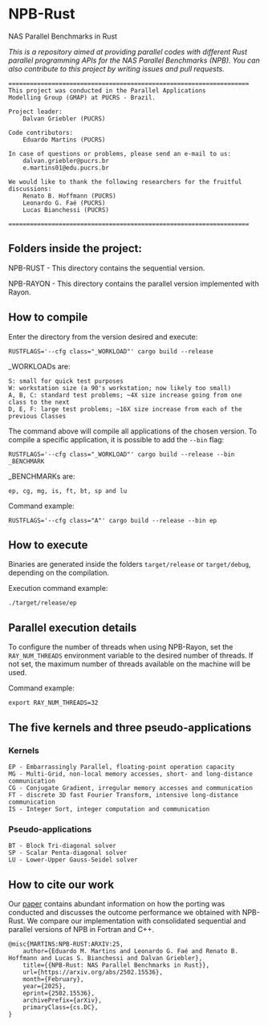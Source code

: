 # NPB-Rust
NAS Parallel Benchmarks in Rust 

*This is a repository aimed at providing parallel codes with different Rust parallel programming APIs for the NAS Parallel Benchmarks (NPB). You can also contribute to this project by writing issues and pull requests.*

	===================================================================
	This project was conducted in the Parallel Applications
	Modelling Group (GMAP) at PUCRS - Brazil.
	
	Project leader:
		Dalvan Griebler (PUCRS)
	
	Code contributors: 
		Eduardo Martins (PUCRS)
	
	In case of questions or problems, please send an e-mail to us:	
		dalvan.griebler@pucrs.br
  		e.martins01@edu.pucrs.br
		
	We would like to thank the following researchers for the fruitful discussions:
		Renato B. Hoffmann (PUCRS)
	 	Leonardo G. Faé (PUCRS)
	  	Lucas Bianchessi (PUCRS)
      	
	===================================================================

## Folders inside the project:

NPB-RUST - This directory contains the sequential version.

NPB-RAYON - This directory contains the parallel version implemented with Rayon.


## How to compile

Enter the directory from the version desired and execute:

```
RUSTFLAGS='--cfg class="_WORKLOAD"' cargo build --release
```


_WORKLOADs are:

```
S: small for quick test purposes
W: workstation size (a 90's workstation; now likely too small)	
A, B, C: standard test problems; ~4X size increase going from one class to the next	
D, E, F: large test problems; ~16X size increase from each of the previous Classes  
```

The command above will compile all applications of the chosen version. To compile a specific application, it is possible to add the `--bin` flag:

```
RUSTFLAGS='--cfg class="_WORKLOAD"' cargo build --release --bin _BENCHMARK
```

_BENCHMARKs are:

```
ep, cg, mg, is, ft, bt, sp and lu 
```

Command example:

```
RUSTFLAGS='--cfg class="A"' cargo build --release --bin ep
```

## How to execute

Binaries are generated inside the folders `target/release` or `target/debug`, depending on the compilation.

Execution command example:

```
./target/release/ep
```


## Parallel execution details

To configure the number of threads when using NPB-Rayon, set the `RAY_NUM_THREADS` environment variable to the desired number of threads. If not set, the maximum number of threads available on the machine will be used.

Command example:

```
export RAY_NUM_THREADS=32
```


## The five kernels and three pseudo-applications

### Kernels

```
EP - Embarrassingly Parallel, floating-point operation capacity
MG - Multi-Grid, non-local memory accesses, short- and long-distance communication
CG - Conjugate Gradient, irregular memory accesses and communication
FT - discrete 3D fast Fourier Transform, intensive long-distance communication
IS - Integer Sort, integer computation and communication
```

### Pseudo-applications

```
BT - Block Tri-diagonal solver
SP - Scalar Penta-diagonal solver
LU - Lower-Upper Gauss-Seidel solver
```


## How to cite our work

Our [paper](https://arxiv.org/abs/2502.15536) contains abundant information on how the porting was conducted and discusses the outcome performance we obtained with NPB-Rust. We compare our implementation with consolidated sequential and parallel versions of NPB in Fortran and C++.

```
@misc{MARTINS:NPB-RUST:ARXIV:25,
	author={Eduardo M. Martins and Leonardo G. Faé and Renato B. Hoffmann and Lucas S. Bianchessi and Dalvan Griebler},
	title={{NPB-Rust: NAS Parallel Benchmarks in Rust}}, 
	url={https://arxiv.org/abs/2502.15536},
	month={February},
	year={2025},
	eprint={2502.15536},
	archivePrefix={arXiv},
	primaryClass={cs.DC},  
}
```
